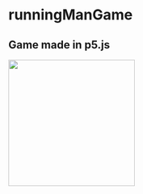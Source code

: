 # runningManGame

## Game made in p5.js

<img src="https://github.com/markuspalu/runningManGame/assets/86494021/08985118-2331-4952-a393-d03c86d4bab6" width="250" height="250"/>
